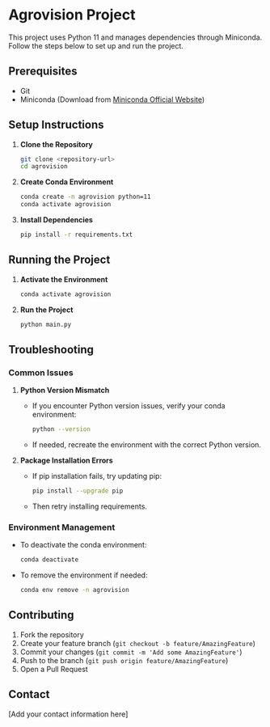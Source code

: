 # Agrovision Project

This project uses Python 11 and manages dependencies through Miniconda. Follow the steps below to set up and run the project.

## Prerequisites

- Git
- Miniconda (Download from [Miniconda Official Website](https://docs.conda.io/en/latest/miniconda.html))

## Setup Instructions

1. **Clone the Repository**
   ```bash
   git clone <repository-url>
   cd agrovision
   ```

2. **Create Conda Environment**
   ```bash
   conda create -n agrovision python=11
   conda activate agrovision
   ```

3. **Install Dependencies**
   ```bash
   pip install -r requirements.txt
   ```

## Running the Project

1. **Activate the Environment**
   ```bash
   conda activate agrovision
   ```

2. **Run the Project**
   ```bash
   python main.py
   ```

## Troubleshooting

### Common Issues

1. **Python Version Mismatch**
   - If you encounter Python version issues, verify your conda environment:
     ```bash
     python --version
     ```
   - If needed, recreate the environment with the correct Python version.

2. **Package Installation Errors**
   - If pip installation fails, try updating pip:
     ```bash
     pip install --upgrade pip
     ```
   - Then retry installing requirements.

### Environment Management

- To deactivate the conda environment:
  ```bash
  conda deactivate
  ```

- To remove the environment if needed:
  ```bash
  conda env remove -n agrovision
  ```

## Contributing

1. Fork the repository
2. Create your feature branch (`git checkout -b feature/AmazingFeature`)
3. Commit your changes (`git commit -m 'Add some AmazingFeature'`)
4. Push to the branch (`git push origin feature/AmazingFeature`)
5. Open a Pull Request

## Contact

[Add your contact information here]